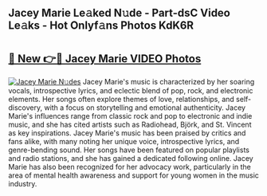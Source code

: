## Jacey Marie Le𝚊ked N𝚞de - Part-dsC Video Le𝚊ks - Hot Onlyf𝚊ns Photos KdK6R

# <h2><a href="http://ab51627.deff.icu/?id=Jacey+Marie">🔗 New 👉🔴 Jacey Marie VIDEO Photos</a></h2>

[![Jacey Marie N𝚞des](https://i.imgur.com/rIISA9y.gif)](http://ab51627.deff.icu/?id=Jacey+Marie)
Jacey Marie's music is characterized by her soaring vocals, introspective lyrics, and eclectic blend of pop, rock, and electronic elements. Her songs often explore themes of love, relationships, and self-discovery, with a focus on storytelling and emotional authenticity. Jacey Marie's influences range from classic rock and pop to electronic and indie music, and she has cited artists such as Radiohead, Björk, and St. Vincent as key inspirations. Jacey Marie's music has been praised by critics and fans alike, with many noting her unique voice, introspective lyrics, and genre-bending sound. Her songs have been featured on popular playlists and radio stations, and she has gained a dedicated following online. Jacey Marie has also been recognized for her advocacy work, particularly in the area of mental health awareness and support for young women in the music industry.

